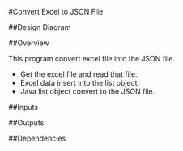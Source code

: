 #Convert Excel to JSON File

##Design Diagram


##Overview

<p>This program convert excel file into the JSON file.</p>
<ul>
<li>Get the excel file and read that file.</li>
<li>Excel data insert into the list object.</li>
<li>Java list object convert to the JSON file.</li>
</ul>

##Inputs

##Outputs

##Dependencies
